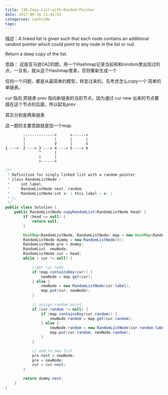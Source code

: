 ```yaml
---
title: 138-Copy-List-with-Random-Pointer
date: 2017-09-16 21:41:53
categories: LeetCode
tags:
---
```


描述：A linked list is given such that each node contains an additional random pointer which could point to any node in the list or null.

Return a deep copy of the list.

思路： 这是亚马逊OA2的题，用一个Hashmap记录当前和和rondom里出现过的点，一旦有，就从这个Hashmap里拿，否则重新生成一个

任何一个问题，都是从最简单的模型，转变过来的。先考虑怎么copy一个 简单的单链表。

cur 指向 原链表
prev 指向新链表的当前节点，因为通过 cur new 出来的节点要插在这个节点的后面，所以起名prev

其实分别是两条链表 

这一题的主要思路就是加一个map.
```text
        --------------+      +------+
        |             |      |      |
        |             V      |      V
1 --->  2 ---> 3 ---> 4 ---> 5 ---> 6 
               ^      |
               |      |
               +------+
```
 
```java 
/**
 * Definition for singly-linked list with a random pointer.
 * class RandomListNode {
 *     int label;
 *     RandomListNode next, random;
 *     RandomListNode(int x) { this.label = x; }
 * };
 */
public class Solution {
    public RandomListNode copyRandomList(RandomListNode head) {
        if (head == null) {
            return null;
        }

        HashMap<RandomListNode, RandomListNode> map = new HashMap<RandomListNode, RandomListNode>();
        RandomListNode dummy = new RandomListNode(0);
        RandomListNode pre = dummy;
        RandomList  newNode;
        RandomListNode cur = head;
        while ( cur != null) {

            //get cur node
            if (map.containsKey(cur)) {
                newNode = map.get(cur);
            } else {
                newNode = new RandomListNode(cur.label);
                map.put(cur, newNode);
            }
            
            // assign random point 
            if (cur.random != null) {
                if (map.containsKey(cur.random)) {
                    newNode.random = map.get(cur.random);
                } else {
                    newNode.random = new RandomListNode(cur.random.label);
                    map.put(cur.random, newNode.random);
                }
            }

            // add to new list
            pre.next = newNode;
            pre = newNode;
            cur = cur.next;
        }

        return dummy.next;
    }
}
```
